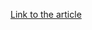 [Link to the article](https://www.akamai.com/blog/security/2024/jul/2024-polyfill-supply-chain-attack-what-to-know)
